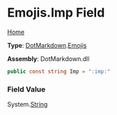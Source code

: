 # Emojis\.Imp Field

[Home](../../../README.md)

**Type**: [DotMarkdown](../../README.md)\.[Emojis](../README.md)

**Assembly**: DotMarkdown\.dll

```csharp
public const string Imp = ":imp:"
```

### Field Value

System\.[String](https://docs.microsoft.com/en-us/dotnet/api/system.string)
